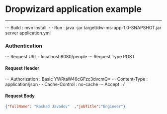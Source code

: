 # Dropwizard application example 
---
⋅⋅⋅ Build : mvn install. 
⋅⋅⋅ Run : java -jar target/dw-ms-app-1.0-SNAPSHOT.jar server application.yml



### Authentication 
⋅⋅⋅ Request URL : localhost:8080/people
⋅⋅⋅ Request Type  POST

#### Request Header

⋅⋅⋅ Authorization : Basic YWRtaW46cGFzc3dvcmQ=
⋅⋅⋅ Content-Type  : application/json
⋅⋅⋅ Cache-Control : no-cache
⋅⋅⋅ Accept        : */*

#### Request Body

```json
{"fullName": "Rashad Javadov"  ,"jobTitle":"Engineer"}  
```

